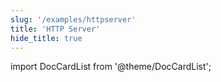 ```yaml
---
slug: '/examples/httpserver'
title: 'HTTP Server'
hide_title: true
---
```


import DocCardList from '@theme/DocCardList';

<DocCardList />